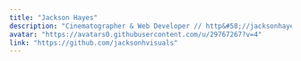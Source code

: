 ```yaml
---
title: "Jackson Hayes"
description: "Cinematographer & Web Developer // http&#58;//jacksonhayes.xyz  // jacksonhvisuals@gmail.com"
avatar: "https://avatars0.githubusercontent.com/u/29767267?v=4"
link: "https://github.com/jacksonhvisuals"
---
```

